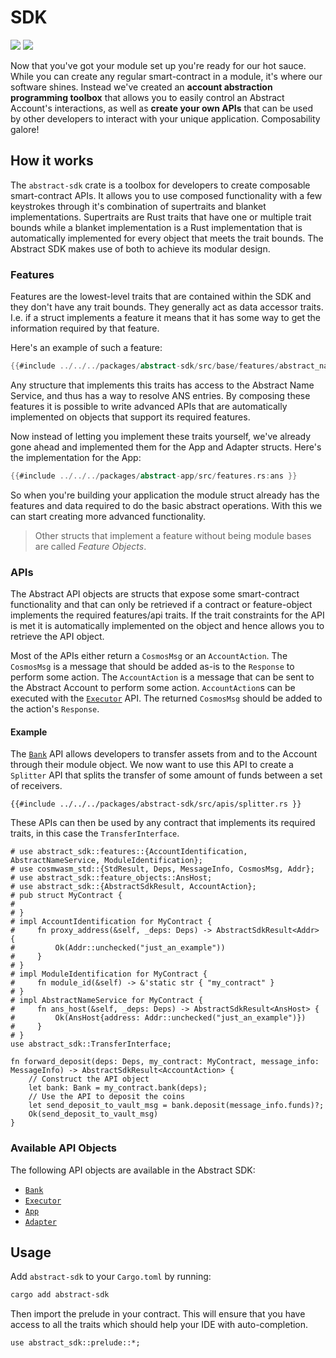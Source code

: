 # SDK

[![](https://docs.rs/abstract-sdk/badge.svg)](https://docs.rs/abstract-sdk) [![](https://img.shields.io/crates/v/abstract-sdk)](https://crates.io/crates/abstract-sdk)

Now that you've got your module set up you're ready for our hot sauce. While you can create any regular smart-contract in a module, it's where our software shines. Instead we've created an **account abstraction programming toolbox** that allows you to easily control an Abstract Account's interactions, as well as **create your own APIs** that can be used by other developers to interact with your unique application. Composability galore!

## How it works

The `abstract-sdk` crate is a toolbox for developers to create composable smart-contract APIs. It allows you to use composed functionality with a few keystrokes through it's combination of supertraits and blanket implementations. Supertraits are Rust traits that have one or multiple trait bounds while a blanket implementation is a Rust implementation that is automatically implemented for every object that meets the trait bounds. The Abstract SDK makes use of both to achieve its modular design.

### Features

Features are the lowest-level traits that are contained within the SDK and they don't have any trait bounds. They generally act as data accessor traits. I.e. if a struct implements a feature it means that it has some way to get the information required by that feature.

Here's an example of such a feature:

```rust
{{#include ../../../packages/abstract-sdk/src/base/features/abstract_name_service.rs:ans }}
```

Any structure that implements this traits has access to the Abstract Name Service, and thus has a way to resolve ANS entries. By composing these features it is possible to write advanced APIs that are automatically implemented on objects that support its required features.

Now instead of letting you implement these traits yourself, we've already gone ahead and implemented them for the App and Adapter structs. Here's the implementation for the App:

```rust
{{#include ../../../packages/abstract-app/src/features.rs:ans }}
```

So when you're building your application the module struct already has the features and data required to do the basic abstract operations. With this we can start creating more advanced functionality.

> Other structs that implement a feature without being module bases are called *Feature Objects*.

### APIs

The Abstract API objects are structs that expose some smart-contract functionality and that can only be retrieved if a contract or feature-object implements the required features/api traits. If the trait constraints for the API is met it is automatically implemented on the object and hence allows you to retrieve the API object.

Most of the APIs either return a `CosmosMsg` or an `AccountAction`. The `CosmosMsg` is a message that should be added as-is to the `Response` to perform some action. The `AccountAction` is a message that can be sent to the Abstract Account to perform some action. `AccountAction`s can be executed with the [`Executor`](https://docs.rs/abstract-sdk/latest/abstract_sdk/struct.Executor.html) API. The returned `CosmosMsg` should be added to the action's `Response`.

#### Example

The [`Bank`](https://docs.rs/abstract-sdk/latest/abstract_sdk/apis/bank) API allows developers to transfer assets from and to the Account through their module object. We now want to use this API to create a `Splitter` API that splits the transfer of some amount of funds between a set of receivers.

```rust,ignore
{{#include ../../../packages/abstract-sdk/src/apis/splitter.rs }}
```

These APIs can then be used by any contract that implements its required traits, in this case the `TransferInterface`.

```rust,no_run
# use abstract_sdk::features::{AccountIdentification, AbstractNameService, ModuleIdentification};
# use cosmwasm_std::{StdResult, Deps, MessageInfo, CosmosMsg, Addr};
# use abstract_sdk::feature_objects::AnsHost;
# use abstract_sdk::{AbstractSdkResult, AccountAction};
# pub struct MyContract {
#     
# }
# impl AccountIdentification for MyContract {
#     fn proxy_address(&self, _deps: Deps) -> AbstractSdkResult<Addr> {
#         Ok(Addr::unchecked("just_an_example"))
#     }
# }
# impl ModuleIdentification for MyContract {
#     fn module_id(&self) -> &'static str { "my_contract" }
# }
# impl AbstractNameService for MyContract {
#     fn ans_host(&self, _deps: Deps) -> AbstractSdkResult<AnsHost> {
#         Ok(AnsHost{address: Addr::unchecked("just_an_example")})
#     }
# }
use abstract_sdk::TransferInterface;

fn forward_deposit(deps: Deps, my_contract: MyContract, message_info: MessageInfo) -> AbstractSdkResult<AccountAction> {
    // Construct the API object
    let bank: Bank = my_contract.bank(deps);
    // Use the API to deposit the coins
    let send_deposit_to_vault_msg = bank.deposit(message_info.funds)?;
    Ok(send_deposit_to_vault_msg)
}
```

### Available API Objects

The following API objects are available in the Abstract SDK:

- [`Bank`](https://docs.rs/abstract-sdk/latest/abstract_sdk/struct.Bank.html)
- [`Executor`](https://docs.rs/abstract-sdk/latest/abstract_sdk/struct.Executor.html)
- [`App`](https://docs.rs/abstract-sdk/latest/abstract_sdk/struct.App.html)
- [`Adapter`](https://docs.rs/abstract-sdk/latest/abstract_sdk/struct.Adapter.html)

## Usage

Add `abstract-sdk` to your `Cargo.toml` by running:

```bash
cargo add abstract-sdk
```

Then import the prelude in your contract. This will ensure that you have access to all the traits which should help your IDE with auto-completion.

```rust,ignore
use abstract_sdk::prelude::*;
```
